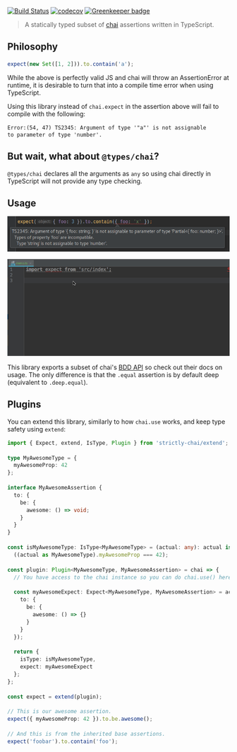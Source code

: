 [![Build
Status](https://travis-ci.com/NiGhTTraX/strictly-chai.svg?branch=master)](https://travis-ci.com/NiGhTTraX/strictly-chai) 
[![codecov](https://codecov.io/gh/NiGhTTraX/strictly-chai/branch/master/graph/badge.svg)](https://codecov.io/gh/NiGhTTraX/strictly-chai)
[![Greenkeeper badge](https://badges.greenkeeper.io/NiGhTTraX/strictly-chai.svg)](https://greenkeeper.io/)

> A statically typed subset of [chai](http://www.chaijs.com) assertions written
in TypeScript.


## Philosophy

```js
expect(new Set([1, 2])).to.contain('a');
```

While the above is perfectly valid JS and chai will throw an AssertionError at
runtime, it is desirable to turn that into a compile time error when using
TypeScript.

Using this library instead of `chai.expect` in the assertion above will
fail to compile with the following:

```
Error:(54, 47) TS2345: Argument of type '"a"' is not assignable
to parameter of type 'number'.
```


## But wait, what about `@types/chai`?

`@types/chai` declares all the arguments as `any` so using chai
directly in TypeScript will not provide any type checking.


## Usage

![object-contains](./docs/object-contains.png)

![demo](./docs/demo.gif)

This library exports a subset of chai's [BDD API](http://www.chaijs.com/api/bdd/)
so check out their docs on usage. The only difference is that the `.equal`
assertion is by default deep (equivalent to `.deep.equal`).


## Plugins

You can extend this library, similarly to how `chai.use` works, and keep type
safety using `extend`:

```ts
import { Expect, extend, IsType, Plugin } from 'strictly-chai/extend';

type MyAwesomeType = {
  myAwesomeProp: 42
};

interface MyAwesomeAssertion {
  to: {
    be: {
      awesome: () => void;
    }
  }
}

const isMyAwesomeType: IsType<MyAwesomeType> = (actual: any): actual is MyAwesomeType =>
  ((actual as MyAwesomeType).myAwesomeProp === 42);

const plugin: Plugin<MyAwesomeType, MyAwesomeAssertion> = chai => {
  // You have access to the chai instance so you can do chai.use() here.

  const myAwesomeExpect: Expect<MyAwesomeType, MyAwesomeAssertion> = actual => ({
    to: {
      be: {
        awesome: () => {}
      }
    }
  });

  return {
    isType: isMyAwesomeType,
    expect: myAwesomeExpect
  };
};

const expect = extend(plugin);

// This is our awesome assertion.
expect({ myAwesomeProp: 42 }).to.be.awesome();

// And this is from the inherited base assertions.
expect('foobar').to.contain('foo');
```
